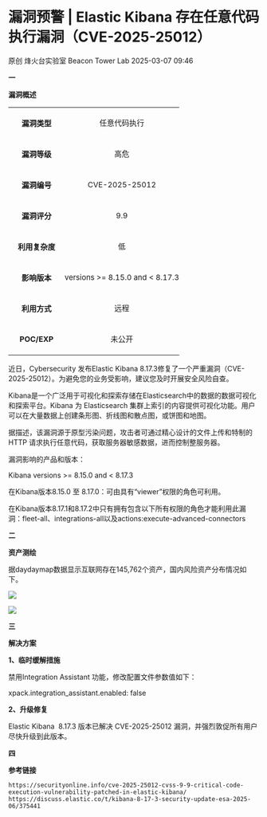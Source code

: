 #  漏洞预警 | Elastic Kibana 存在任意代码执行漏洞（CVE-2025-25012）   
原创 烽火台实验室  Beacon Tower Lab   2025-03-07 09:46  
  
**一**  
  
  
  
  
**漏洞概述**  
  
<table><tbody><tr><td colspan="1" rowspan="1" style="border-color: rgb(62, 62, 62);padding: 0px;" width="33.0000%"><section style="text-align: center;"><p><span style="font-size: 15px;"><strong>漏洞类型</strong></span></p></section></td><td colspan="1" rowspan="1" style="border-color: rgb(62, 62, 62);padding: 0px;" width="67.0000%"><section style="text-align: center;line-height: 2;padding-right: 10px;padding-left: 10px;"><p><span style="font-size: 15px;">任意代码执行</span></p></section></td></tr><tr><td colspan="1" rowspan="1" style="border-color: rgb(62, 62, 62);padding: 0px;" width="33.0000%"><section style="text-align: center;"><p><span style="font-size: 15px;"><strong>漏洞等级</strong></span></p></section></td><td colspan="1" rowspan="1" style="border-color: rgb(62, 62, 62);padding: 0px;" width="67.0000%"><section style="text-align: center;line-height: 2;"><p><span style="font-size: 15px;">高危</span></p></section></td></tr><tr><td colspan="1" rowspan="1" style="border-color: rgb(62, 62, 62);padding: 0px;" width="33.0000%"><section style="text-align: center;"><p><span style="font-size: 15px;"><strong>漏洞编号</strong></span></p></section></td><td colspan="1" rowspan="1" style="border-color: rgb(62, 62, 62);padding: 0px;" width="67.0000%"><section style="text-align: center;line-height: 2;"><p><span style="font-size: 15px;">CVE-2025-25012</span></p></section></td></tr><tr><td colspan="1" rowspan="1" style="border-color: rgb(62, 62, 62);padding: 0px;" width="33.0000%"><section style="text-align: center;"><p><span style="font-size: 15px;"><strong>漏洞评分</strong></span></p></section></td><td colspan="1" rowspan="1" style="border-color: rgb(62, 62, 62);padding: 0px;" width="67.0000%"><section style="text-align: center;line-height: 2;"><p><span style="font-size: 15px;">9.9</span></p></section></td></tr><tr><td colspan="1" rowspan="1" style="border-color: rgb(62, 62, 62);padding: 0px;" width="33.0000%"><section style="text-align: center;"><p><span style="font-size: 15px;"><strong>利用复杂度</strong></span></p></section></td><td colspan="1" rowspan="1" style="border-color: rgb(62, 62, 62);padding: 0px;" width="67.0000%"><section style="text-align: center;line-height: 2;"><p><span style="font-size: 15px;">低</span></p></section></td></tr><tr><td colspan="1" rowspan="1" style="border-color: rgb(62, 62, 62);padding: 0px;" width="33.0000%"><section style="text-align: center;"><p><span style="font-size: 15px;"><strong>影响版本</strong></span></p></section></td><td colspan="1" rowspan="1" style="border-color: rgb(62, 62, 62);padding: 0px;" width="67.0000%"><section style="text-align: center;line-height: 2;"><p><span style="font-size: 15px;">versions &gt;= 8.15.0 and &lt; 8.17.3</span></p></section></td></tr><tr><td colspan="1" rowspan="1" style="border-color: rgb(62, 62, 62);padding: 0px;" width="33.0000%"><section style="text-align: center;"><p><span style="font-size: 15px;"><strong>利用方式</strong></span></p></section></td><td colspan="1" rowspan="1" style="border-color: rgb(62, 62, 62);padding: 0px;" width="67.0000%"><section style="text-align: center;line-height: 2;"><p><span style="font-size: 15px;">远程</span></p></section></td></tr><tr><td colspan="1" rowspan="1" style="border-color: rgb(62, 62, 62);padding: 0px;" width="33.0000%"><section style="text-align: center;"><p><span style="font-size: 15px;"><strong>POC/EXP</strong></span></p></section></td><td colspan="1" rowspan="1" style="border-color: rgb(62, 62, 62);padding: 0px;" width="67.0000%"><section style="text-align: center;line-height: 2;"><p><span style="font-size: 15px;">未公开</span></p></section></td></tr></tbody></table>  
  
  
近日，Cybersecurity 发布Elastic Kibana 8.17.3修复了一个严重漏洞（CVE-2025-25012）。为避免您的业务受影响，建议您及时开展安全风险自查。  
  
  
Kibana是一个广泛用于可视化和探索存储在Elasticsearch中的数据的数据可视化和探索平台。Kibana 为 Elasticsearch 集群上索引的内容提供可视化功能。用户可以在大量数据上创建条形图、折线图和散点图，或饼图和地图。  
  
  
据描述，该漏洞源于原型污染问题，攻击者可通过精心设计的文件上传和特制的 HTTP 请求执行任意代码，获取服务器敏感数据，进而控制整服务器。  
  
  
漏洞影响的产品和版本：  
  
Kibana versions >= 8.15.0 and < 8.17.3  
  
在Kibana版本8.15.0 至 8.17.0：可由具有“viewer”权限的角色可利用。  
  
在Kibana版本8.17.1和8.17.2中只有拥有包含以下所有权限的角色才能利用此漏洞：fleet-all、integrations-all以及actions:execute-advanced-connectors  
  
  
**二**  
  
  
  
  
**资产测绘**  
  
据daydaymap数据显示互联网存在145,762个资产，国内风险资产分布情况如下。  
  
![](https://mmbiz.qpic.cn/mmbiz_png/8E5sfrfkeANBIe8zkc10S8HZH6S4FMAibsVMlic81f3x4MPaJaJ05f94K6RhFqVoQLWaiahicVCWQ2c2TlaLibeAHnQ/640?wx_fmt=png&from=appmsg "")  
  
![](https://mmbiz.qpic.cn/mmbiz_png/8E5sfrfkeANBIe8zkc10S8HZH6S4FMAibkhBUmtY9vZakVibAg8RGX0qFgiaNic9V0OQK3IWSUEiaVKwrK5q4KRunxw/640?wx_fmt=png&from=appmsg "")  
  
  
  
  
  
  
**三**  
  
  
  
  
**解决方案**  
  
**1、临时缓解措施**  
  
禁用Integration Assistant 功能，修改配置文件参数值如下：  
  
xpack.integration_assistant.enabled: false  
  
**2、升级修复**  
  
Elastic Kibana  8.17.3 版本已解决 CVE-2025-25012 漏洞，并强烈敦促所有用户尽快升级到此版本。  
  
  
**四**  
  
  
  
  
**参考链接**  
```
https://securityonline.info/cve-2025-25012-cvss-9-9-critical-code-execution-vulnerability-patched-in-elastic-kibana/
https://discuss.elastic.co/t/kibana-8-17-3-security-update-esa-2025-06/375441
```  
  
  
  
  
  
  
